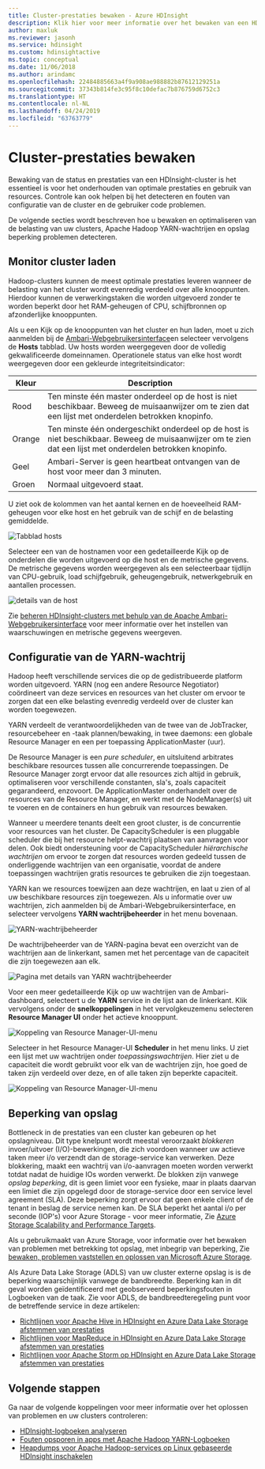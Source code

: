 ```yaml
---
title: Cluster-prestaties bewaken - Azure HDInsight
description: Klik hier voor meer informatie over het bewaken van een HDInsight-cluster voor capaciteit en prestaties.
author: maxluk
ms.reviewer: jasonh
ms.service: hdinsight
ms.custom: hdinsightactive
ms.topic: conceptual
ms.date: 11/06/2018
ms.author: arindamc
ms.openlocfilehash: 22484885663a4f9a908ae988882b87612129251a
ms.sourcegitcommit: 37343b814fe3c95f8c10defac7b876759d6752c3
ms.translationtype: HT
ms.contentlocale: nl-NL
ms.lasthandoff: 04/24/2019
ms.locfileid: "63763779"
---
```

# <a name="monitor-cluster-performance"></a>Cluster-prestaties bewaken

Bewaking van de status en prestaties van een HDInsight-cluster is het essentieel is voor het onderhouden van optimale prestaties en gebruik van resources. Controle kan ook helpen bij het detecteren en fouten van configuratie van de cluster en de gebruiker code problemen.

De volgende secties wordt beschreven hoe u bewaken en optimaliseren van de belasting van uw clusters, Apache Hadoop YARN-wachtrijen en opslag beperking problemen detecteren.

## <a name="monitor-cluster-load"></a>Monitor cluster laden

Hadoop-clusters kunnen de meest optimale prestaties leveren wanneer de belasting van het cluster wordt evenredig verdeeld over alle knooppunten. Hierdoor kunnen de verwerkingstaken die worden uitgevoerd zonder te worden beperkt door het RAM-geheugen of CPU, schijfbronnen op afzonderlijke knooppunten.

Als u een Kijk op de knooppunten van het cluster en hun laden, moet u zich aanmelden bij de [Ambari-Webgebruikersinterface](hdinsight-hadoop-manage-ambari.md)en selecteer vervolgens de **Hosts** tabblad. Uw hosts worden weergegeven door de volledig gekwalificeerde domeinnamen. Operationele status van elke host wordt weergegeven door een gekleurde integriteitsindicator:

| Kleur | Description |
| --- | --- |
| Rood | Ten minste één master onderdeel op de host is niet beschikbaar. Beweeg de muisaanwijzer om te zien dat een lijst met onderdelen betrokken knopinfo. |
| Orange | Ten minste één ondergeschikt onderdeel op de host is niet beschikbaar. Beweeg de muisaanwijzer om te zien dat een lijst met onderdelen betrokken knopinfo. |
| Geel | Ambari-Server is geen heartbeat ontvangen van de host voor meer dan 3 minuten. |
| Groen | Normaal uitgevoerd staat. |

U ziet ook de kolommen van het aantal kernen en de hoeveelheid RAM-geheugen voor elke host en het gebruik van de schijf en de belasting gemiddelde.

![Tabblad hosts](./media/hdinsight-key-scenarios-to-monitor/hosts-tab.png)

Selecteer een van de hostnamen voor een gedetailleerde Kijk op de onderdelen die worden uitgevoerd op die host en de metrische gegevens. De metrische gegevens worden weergegeven als een selecteerbaar tijdlijn van CPU-gebruik, load schijfgebruik, geheugengebruik, netwerkgebruik en aantallen processen.

![details van de host](./media/hdinsight-key-scenarios-to-monitor/host-details.png)

Zie [beheren HDInsight-clusters met behulp van de Apache Ambari-Webgebruikersinterface](hdinsight-hadoop-manage-ambari.md) voor meer informatie over het instellen van waarschuwingen en metrische gegevens weergeven.

## <a name="yarn-queue-configuration"></a>Configuratie van de YARN-wachtrij

Hadoop heeft verschillende services die op de gedistribueerde platform worden uitgevoerd. YARN (nog een andere Resource Negotiator) coördineert van deze services en resources van het cluster om ervoor te zorgen dat een elke belasting evenredig verdeeld over de cluster kan worden toegewezen.

YARN verdeelt de verantwoordelijkheden van de twee van de JobTracker, resourcebeheer en -taak plannen/bewaking, in twee daemons: een globale Resource Manager en een per toepassing ApplicationMaster (uur).

De Resource Manager is een *pure scheduler*, en uitsluitend arbitrates beschikbare resources tussen alle concurrerende toepassingen. De Resource Manager zorgt ervoor dat alle resources zich altijd in gebruik, optimaliseren voor verschillende constanten, sla's, zoals capaciteit gegarandeerd, enzovoort. De ApplicationMaster onderhandelt over de resources van de Resource Manager, en werkt met de NodeManager(s) uit te voeren en de containers en hun gebruik van resources bewaken.

Wanneer u meerdere tenants deelt een groot cluster, is de concurrentie voor resources van het cluster. De CapacityScheduler is een pluggable scheduler die bij het resource helpt-wachtrij plaatsen van aanvragen voor delen. Ook biedt ondersteuning voor de CapacityScheduler *hiërarchische wachtrijen* om ervoor te zorgen dat resources worden gedeeld tussen de onderliggende wachtrijen van een organisatie, voordat de andere toepassingen wachtrijen gratis resources te gebruiken die zijn toegestaan.

YARN kan we resources toewijzen aan deze wachtrijen, en laat u zien of al uw beschikbare resources zijn toegewezen. Als u informatie over uw wachtrijen, zich aanmelden bij de Ambari-Webgebruikersinterface, en selecteer vervolgens **YARN wachtrijbeheerder** in het menu bovenaan.

![YARN-wachtrijbeheerder](./media/hdinsight-key-scenarios-to-monitor/yarn-queue-manager.png)

De wachtrijbeheerder van de YARN-pagina bevat een overzicht van de wachtrijen aan de linkerkant, samen met het percentage van de capaciteit die zijn toegewezen aan elk.

![Pagina met details van YARN wachtrijbeheerder](./media/hdinsight-key-scenarios-to-monitor/yarn-queue-manager-details.png)

Voor een meer gedetailleerde Kijk op uw wachtrijen van de Ambari-dashboard, selecteert u de **YARN** service in de lijst aan de linkerkant. Klik vervolgens onder de **snelkoppelingen** in het vervolgkeuzemenu selecteren **Resource Manager UI** onder het actieve knooppunt.

![Koppeling van Resource Manager-UI-menu](./media/hdinsight-key-scenarios-to-monitor/resource-manager-ui-menu.png)

Selecteer in het Resource Manager-UI **Scheduler** in het menu links. U ziet een lijst met uw wachtrijen onder *toepassingswachtrijen*. Hier ziet u de capaciteit die wordt gebruikt voor elk van de wachtrijen zijn, hoe goed de taken zijn verdeeld over deze, en of alle taken zijn beperkte capaciteit.

![Koppeling van Resource Manager-UI-menu](./media/hdinsight-key-scenarios-to-monitor/resource-manager-ui.png)

## <a name="storage-throttling"></a>Beperking van opslag

Bottleneck in de prestaties van een cluster kan gebeuren op het opslagniveau. Dit type knelpunt wordt meestal veroorzaakt *blokkeren* invoer/uitvoer (I/O)-bewerkingen, die zich voordoen wanneer uw actieve taken meer i/o verzendt dan de storage-service kan verwerken. Deze blokkering, maakt een wachtrij van i/o-aanvragen moeten worden verwerkt totdat nadat de huidige IOs worden verwerkt. De blokken zijn vanwege *opslag beperking*, dit is geen limiet voor een fysieke, maar in plaats daarvan een limiet die zijn opgelegd door de storage-service door een service level agreement (SLA). Deze beperking zorgt ervoor dat geen enkele client of de tenant in beslag de service nemen kan. De SLA beperkt het aantal i/o per seconde (IOP's) voor Azure Storage - voor meer informatie, Zie [Azure Storage Scalability and Performance Targets](https://docs.microsoft.com/azure/storage/storage-scalability-targets).

Als u gebruikmaakt van Azure Storage, voor informatie over het bewaken van problemen met betrekking tot opslag, met inbegrip van beperking, Zie [bewaken, problemen vaststellen en oplossen van Microsoft Azure Storage](https://docs.microsoft.com/azure/storage/storage-monitoring-diagnosing-troubleshooting).

Als Azure Data Lake Storage (ADLS) van uw cluster externe opslag is is de beperking waarschijnlijk vanwege de bandbreedte. Beperking kan in dit geval worden geïdentificeerd met geobserveerd beperkingsfouten in Logboeken van de taak. Zie voor ADLS, de bandbreedteregeling punt voor de betreffende service in deze artikelen:

* [Richtlijnen voor Apache Hive in HDInsight en Azure Data Lake Storage afstemmen van prestaties](../data-lake-store/data-lake-store-performance-tuning-hive.md)
* [Richtlijnen voor MapReduce in HDInsight en Azure Data Lake Storage afstemmen van prestaties](../data-lake-store/data-lake-store-performance-tuning-mapreduce.md)
* [Richtlijnen voor Apache Storm op HDInsight en Azure Data Lake Storage afstemmen van prestaties](../data-lake-store/data-lake-store-performance-tuning-storm.md)

## <a name="next-steps"></a>Volgende stappen

Ga naar de volgende koppelingen voor meer informatie over het oplossen van problemen en uw clusters controleren:

* [HDInsight-logboeken analyseren](hdinsight-debug-jobs.md)
* [Fouten opsporen in apps met Apache Hadoop YARN-Logboeken](hdinsight-hadoop-access-yarn-app-logs-linux.md)
* [Heapdumps voor Apache Hadoop-services op Linux gebaseerde HDInsight inschakelen](hdinsight-hadoop-collect-debug-heap-dump-linux.md)
